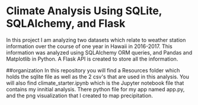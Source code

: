 


# Climate Analysis Using SQLite, SQLAlchemy, and Flask

In this project I am analyzing two datasets which relate to weather station information over the course of one year in Hawaii in 2016-2017. This information was analyzed using SQLAlchemy ORM queries, and Pandas and Matplotlib in Python. A Flask API is created to store all the information.

##organization In this repository you will find a Resources folder which holds the sqlite file as well as the 2 csv's that are used in this analysis. You will also find climate_starter.ipynb which is the Jupyter notebook file that contains my innitial analysis. There python file for my app named app.py, and the png visualization that I created to map precipitation.
